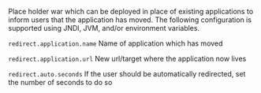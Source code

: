 Place holder war which can be deployed in place of existing applications to inform users that the application has moved. The following configuration is supported using JNDI, JVM, and/or environment variables.

`redirect.application.name` Name of application which has moved

`redirect.application.url` New url/target where the application now lives

`redirect.auto.seconds` If the user should be automatically redirected, set the number of seconds to do so